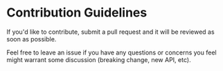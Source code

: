 # Contribution Guidelines

If you'd like to contribute, submit a pull request and it will be reviewed as soon as possible.

Feel free to leave an issue if you have any questions or concerns you feel might warrant some discussion (breaking change, new API, etc).